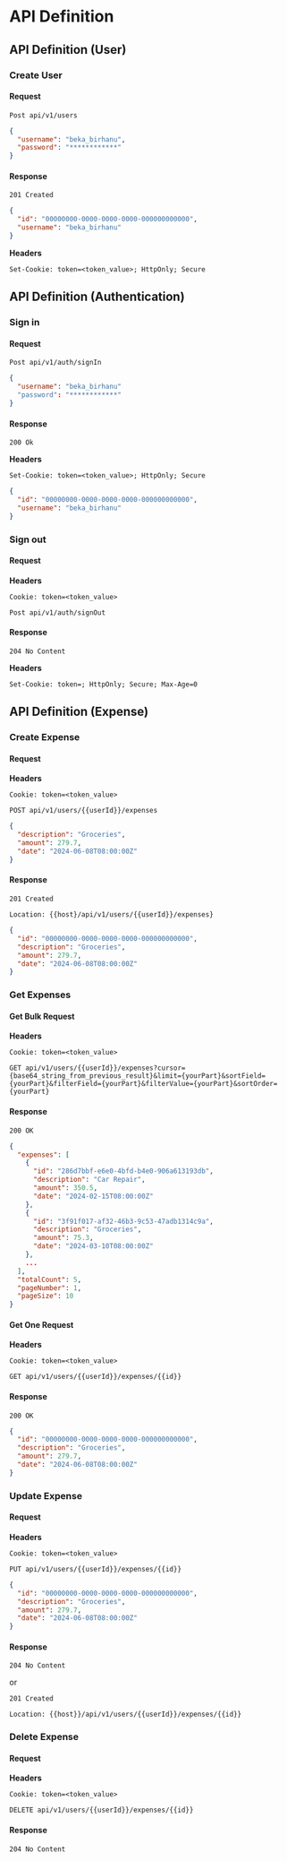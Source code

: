 # API Definition

## API Definition (User)

### Create User

#### Request

```
Post api/v1/users
```

```json
{
  "username": "beka_birhanu",
  "password": "************"
}
```

#### Response

```
201 Created
```

```json
{
  "id": "00000000-0000-0000-0000-000000000000",
  "username": "beka_birhanu"
}
```

**Headers**

```
Set-Cookie: token=<token_value>; HttpOnly; Secure
```

## API Definition (Authentication)

### Sign in

#### Request

```
Post api/v1/auth/signIn
```

```json
{
  "username": "beka_birhanu"
  "password": "************"
}
```

#### Response

```
200 Ok
```

**Headers**

```
Set-Cookie: token=<token_value>; HttpOnly; Secure
```

```json
{
  "id": "00000000-0000-0000-0000-000000000000",
  "username": "beka_birhanu"
}
```

### Sign out

#### Request

**Headers**

```
Cookie: token=<token_value>
```

```
Post api/v1/auth/signOut
```

#### Response

```
204 No Content
```

**Headers**

```
Set-Cookie: token=; HttpOnly; Secure; Max-Age=0
```

## API Definition (Expense)

### Create Expense

#### Request

**Headers**

```
Cookie: token=<token_value>
```

```
POST api/v1/users/{{userId}}/expenses
```

```json
{
  "description": "Groceries",
  "amount": 279.7,
  "date": "2024-06-08T08:00:00Z"
}
```

#### Response

```
201 Created
```

```
Location: {{host}/api/v1/users/{{userId}}/expenses}
```

```json
{
  "id": "00000000-0000-0000-0000-000000000000",
  "description": "Groceries",
  "amount": 279.7,
  "date": "2024-06-08T08:00:00Z"
}
```

### Get Expenses

#### Get Bulk Request

**Headers**

```
Cookie: token=<token_value>
```

```
GET api/v1/users/{{userId}}/expenses?cursor={base64_string_from_previous_result}&limit={yourPart}&sortField={yourPart}&filterField={yourPart}&filterValue={yourPart}&sortOrder={yourPart}
```

#### Response

```
200 OK
```

```json
{
  "expenses": [
    {
      "id": "286d7bbf-e6e0-4bfd-b4e0-906a613193db",
      "description": "Car Repair",
      "amount": 350.5,
      "date": "2024-02-15T08:00:00Z"
    },
    {
      "id": "3f91f017-af32-46b3-9c53-47adb1314c9a",
      "description": "Groceries",
      "amount": 75.3,
      "date": "2024-03-10T08:00:00Z"
    },
    ...
  ],
  "totalCount": 5,
  "pageNumber": 1,
  "pageSize": 10
}
```

#### Get One Request

**Headers**

```
Cookie: token=<token_value>
```

```
GET api/v1/users/{{userId}}/expenses/{{id}}
```

#### Response

```
200 OK
```

```json
{
  "id": "00000000-0000-0000-0000-000000000000",
  "description": "Groceries",
  "amount": 279.7,
  "date": "2024-06-08T08:00:00Z"
}
```

### Update Expense

#### Request

**Headers**

```
Cookie: token=<token_value>
```

```
PUT api/v1/users/{{userId}}/expenses/{{id}}
```

```json
{
  "id": "00000000-0000-0000-0000-000000000000",
  "description": "Groceries",
  "amount": 279.7,
  "date": "2024-06-08T08:00:00Z"
}
```

#### Response

```
204 No Content
```

or

```
201 Created
```

```
Location: {{host}}/api/v1/users/{{userId}}/expenses/{{id}}
```

### Delete Expense

#### Request

**Headers**

```
Cookie: token=<token_value>
```

```
DELETE api/v1/users/{{userId}}/expenses/{{id}}
```

#### Response

```
204 No Content
```
